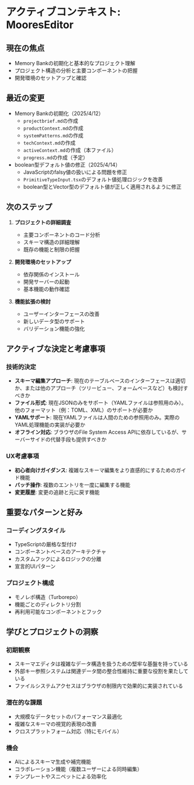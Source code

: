 # アクティブコンテキスト: MooresEditor

## 現在の焦点

- Memory Bankの初期化と基本的なプロジェクト理解
- プロジェクト構造の分析と主要コンポーネントの把握
- 開発環境のセットアップと確認

## 最近の変更

- Memory Bankの初期化（2025/4/12）
  - `projectbrief.md`の作成
  - `productContext.md`の作成
  - `systemPatterns.md`の作成
  - `techContext.md`の作成
  - `activeContext.md`の作成（本ファイル）
  - `progress.md`の作成（予定）
- boolean型デフォルト値の修正（2025/4/14）
  - JavaScriptのfalsy値の扱いによる問題を修正
  - `PrimitiveTypeInput.tsx`のデフォルト値処理ロジックを改善
  - boolean型とVector型のデフォルト値が正しく適用されるように修正

## 次のステップ

1. **プロジェクトの詳細調査**

   - 主要コンポーネントのコード分析
   - スキーマ構造の詳細理解
   - 既存の機能と制限の把握

2. **開発環境のセットアップ**

   - 依存関係のインストール
   - 開発サーバーの起動
   - 基本機能の動作確認

3. **機能拡張の検討**
   - ユーザーインターフェースの改善
   - 新しいデータ型のサポート
   - バリデーション機能の強化

## アクティブな決定と考慮事項

### 技術的決定

- **スキーマ編集アプローチ**: 現在のテーブルベースのインターフェースは適切か、または他のアプローチ（ツリービュー、フォームベースなど）も検討すべきか
- **ファイル形式**: 現在JSONのみをサポート（YAMLファイルは参照用のみ）。他のフォーマット（例：TOML、XML）のサポートが必要か
- **YAMLサポート**: 現在YAMLファイルは人間のための参照用のみ。実際のYAML処理機能の実装が必要か
- **オフライン対応**: ブラウザのFile System Access APIに依存しているが、サーバーサイドの代替手段も提供すべきか

### UX考慮事項

- **初心者向けガイダンス**: 複雑なスキーマ編集をより直感的にするためのガイド機能
- **バッチ操作**: 複数のエントリを一度に編集する機能
- **変更履歴**: 変更の追跡と元に戻す機能

## 重要なパターンと好み

### コーディングスタイル

- TypeScriptの厳格な型付け
- コンポーネントベースのアーキテクチャ
- カスタムフックによるロジックの分離
- 宣言的UIパターン

### プロジェクト構成

- モノレポ構造（Turborepo）
- 機能ごとのディレクトリ分割
- 再利用可能なコンポーネントとフック

## 学びとプロジェクトの洞察

### 初期観察

- スキーマエディタは複雑なデータ構造を扱うための堅牢な基盤を持っている
- 外部キー参照システムは関連データ間の整合性維持に重要な役割を果たしている
- ファイルシステムアクセスはブラウザの制限内で効果的に実装されている

### 潜在的な課題

- 大規模なデータセットのパフォーマンス最適化
- 複雑なスキーマの視覚的表現の改善
- クロスプラットフォーム対応（特にモバイル）

### 機会

- AIによるスキーマ生成や補完機能
- コラボレーション機能（複数ユーザーによる同時編集）
- テンプレートやスニペットによる効率化
